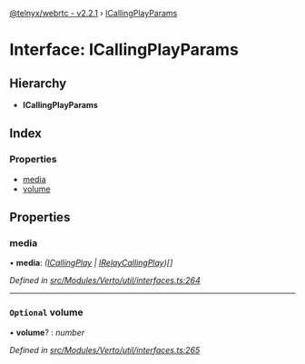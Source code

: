 [@telnyx/webrtc - v2.2.1](../README.md) › [ICallingPlayParams](icallingplayparams.md)

# Interface: ICallingPlayParams

## Hierarchy

* **ICallingPlayParams**

## Index

### Properties

* [media](icallingplayparams.md#media)
* [volume](icallingplayparams.md#optional-volume)

## Properties

###  media

• **media**: *([ICallingPlay](icallingplay.md) | [IRelayCallingPlay](irelaycallingplay.md))[]*

*Defined in [src/Modules/Verto/util/interfaces.ts:264](https://github.com/team-telnyx/webrtc/blob/1cfde20/packages/js/src/Modules/Verto/util/interfaces.ts#L264)*

___

### `Optional` volume

• **volume**? : *number*

*Defined in [src/Modules/Verto/util/interfaces.ts:265](https://github.com/team-telnyx/webrtc/blob/1cfde20/packages/js/src/Modules/Verto/util/interfaces.ts#L265)*
